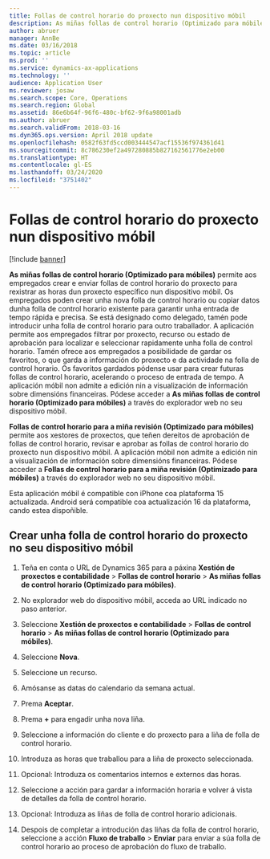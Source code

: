 ```yaml
---
title: Follas de control horario do proxecto nun dispositivo móbil
description: As miñas follas de control horario (Optimizado para móbiles) permite aos empregados crear e enviar follas de control horario do proxecto para rexistrar as horas dun proxecto específico nun dispositivo móbil.
author: abruer
manager: AnnBe
ms.date: 03/16/2018
ms.topic: article
ms.prod: ''
ms.service: dynamics-ax-applications
ms.technology: ''
audience: Application User
ms.reviewer: josaw
ms.search.scope: Core, Operations
ms.search.region: Global
ms.assetid: 86e6b64f-96f6-480c-bf62-9f6a98001adb
ms.author: abruer
ms.search.validFrom: 2018-03-16
ms.dyn365.ops.version: April 2018 update
ms.openlocfilehash: 0582f63fd5ccd003444547acf15536f974361d41
ms.sourcegitcommit: 8c786230ef2a497280885b827162561776e2eb00
ms.translationtype: HT
ms.contentlocale: gl-ES
ms.lasthandoff: 03/24/2020
ms.locfileid: "3751402"
---
```

# <a name="project-timesheets-on-a-mobile-device"></a>Follas de control horario do proxecto nun dispositivo móbil

[!include [banner](../includes/banner.md)]

**As miñas follas de control horario (Optimizado para móbiles)** permite aos empregados crear e enviar follas de control horario do proxecto para rexistrar as horas dun proxecto específico nun dispositivo móbil. Os empregados poden crear unha nova folla de control horario ou copiar datos dunha folla de control horario existente para garantir unha entrada de tempo rápida e precisa. Se está designado como delegado, tamén pode introducir unha folla de control horario para outro traballador. A aplicación permite aos empregados filtrar por proxecto, recurso ou estado de aprobación para localizar e seleccionar rapidamente unha folla de control horario. Tamén ofrece aos empregados a posibilidade de gardar os favoritos, o que garda a información do proxecto e da actividade na folla de control horario. Os favoritos gardados pódense usar para crear futuras follas de control horario, acelerando o proceso de entrada de tempo. A aplicación móbil non admite a edición nin a visualización de información sobre dimensións financeiras. Pódese acceder a **As miñas follas de control horario (Optimizado para móbiles)** a través do explorador web no seu dispositivo móbil.

**Follas de control horario para a miña revisión (Optimizado para móbiles)** permite aos xestores de proxectos, que teñen dereitos de aprobación de follas de control horario, revisar e aprobar as follas de control horario do proxecto nun dispositivo móbil. A aplicación móbil non admite a edición nin a visualización de información sobre dimensións financeiras. Pódese acceder a **Follas de control horario para a miña revisión (Optimizado para móbiles)** a través do explorador web no seu dispositivo móbil.

Esta aplicación móbil é compatible con iPhone coa plataforma 15 actualizada.
Android será compatible coa actualización 16 da plataforma, cando estea dispoñible.

## <a name="create-a-project-timesheet-on-your-mobile-device"></a>Crear unha folla de control horario do proxecto no seu dispositivo móbil

1.  Teña en conta o URL de Dynamics 365 para a páxina **Xestión de proxectos e contabilidade** \> **Follas de control horario** \> **As miñas follas de control horario (Optimizado para móbiles)**.

2.  No explorador web do dispositivo móbil, acceda ao URL indicado no paso anterior.
 
3.  Seleccione **Xestión de proxectos e contabilidade** \> **Follas de control horario** \> **As miñas follas de control horario (Optimizado para móbiles)**.

4.  Seleccione **Nova**.

5.  Seleccione un recurso.

6.  Amósanse as datas do calendario da semana actual.

7.  Prema **Aceptar**.

8.  Prema **+** para engadir unha nova liña.

9.  Seleccione a información do cliente e do proxecto para a liña de folla de control horario.

10. Introduza as horas que traballou para a liña de proxecto seleccionada.

11. Opcional: Introduza os comentarios internos e externos das horas.

12. Seleccione a acción para gardar a información horaria e volver á vista de detalles da folla de control horario.

13. Opcional: Introduza as liñas de folla de control horario adicionais.

14. Despois de completar a introdución das liñas da folla de control horario, seleccione a acción **Fluxo de traballo** \> **Enviar** para enviar a súa folla de control horario ao proceso de aprobación do fluxo de traballo.
